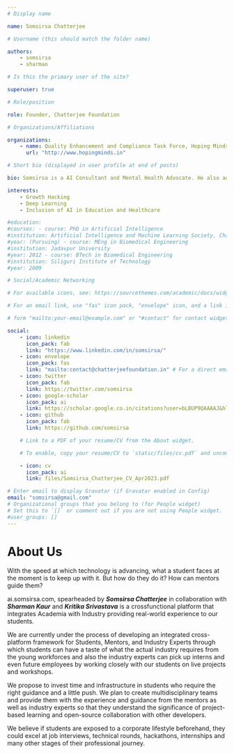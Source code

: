 ```yaml
---
# Display name

name: Somsirsa Chatterjee

# Username (this should match the folder name)

authors:
    - somsirsa
    - sharman

# Is this the primary user of the site?

superuser: true

# Role/position

role: Founder, Chatterjee Foundation

# Organizations/Affiliations

organizations:
    - name: Quality Enhancement and Compliance Task Force, Hoping Minds
      url: "http://www.hopingminds.in"

# Short bio (displayed in user profile at end of posts)

bio: Somsirsa is a AI Consultant and Mental Health Advocate. He also advocates the ethical use of AI. He is also working towards inclusion of AI curriculum in schools. He also believes that we are students of a global classroom and should have an entrepreneurial mindset.

interests:
    - Growth Hacking
    - Deep Learning
    - Inclusion of AI in Education and Healthcare

#education:
#courses: - course: PhD in Artificial Intelligence
#institution: Artificial Intelligence and Machine Learning Society, Chandigarh University
#year: (Pursuing) - course: MEng in Biomedical Engineering
#institution: Jadavpur University
#year: 2012 - course: BTech in Biomedical Engineering
#institution: Siliguri Institute of Technology
#year: 2009

# Social/Academic Networking

# For available icons, see: https://sourcethemes.com/academic/docs/widgets/#icons

# For an email link, use "fas" icon pack, "envelope" icon, and a link in the

# form "mailto:your-email@example.com" or "#contact" for contact widget.

social:
    - icon: linkedin
      icon_pack: fab
      link: "https://www.linkedin.com/in/somsirsa/"
    - icon: envelope
      icon_pack: fas
      link: "mailto:contact@chatterjeefoundation.in" # For a direct email link, use "mailto:test@example.org".
    - icon: twitter
      icon_pack: fab
      link: https://twitter.com/somsirsa
    - icon: google-scholar
      icon_pack: ai
      link: https://scholar.google.co.in/citations?user=bLBUP9QAAAAJ&hl=en
    - icon: github
      icon_pack: fab
      link: https://github.com/somsirsa

    # Link to a PDF of your resume/CV from the About widget.

    # To enable, copy your resume/CV to `static/files/cv.pdf` and uncomment the lines below.

    - icon: cv
      icon_pack: ai
      link: files/Somsirsa_Chatterjee_CV_Apr2023.pdf

# Enter email to display Gravatar (if Gravatar enabled in Config)
email: "somsirsa@gmail.com"
# Organizational groups that you belong to (for People widget)
# Set this to `[]` or comment out if you are not using People widget.
#user_groups: []
---
```


# About Us

With the speed at which technology is advancing, what a student faces at the moment is to keep up with it. But how do they do it? How can mentors guide them?

ai.somsirsa.com, spearheaded by **_Somsirsa Chatterjee_** in collaboration with **_Sharman Kaur_** and **_Kritika Srivastava_** is a crossfunctional platform that integrates Academia with Industry providing real-world experience to our students.

We are currently under the process of developing an integrated cross-platform framework for Students, Mentors, and Industry Experts through which students can have a taste of what the actual industry requires from the young workforces and also the industry experts can pick up interns and even future employees by working closely with our students on live projects and workshops.

We propose to invest time and infrastructure in students who require the right guidance and a little push. We plan to create multidisciplinary teams and provide them with the experience and guidance from the mentors as well as industry experts so that they understand the significance of project-based learning and open-source collaboration with other developers.

We believe if students are exposed to a corporate lifestyle beforehand, they could excel at job interviews, technical rounds, hackathons, internships and many other stages of their professional journey.
